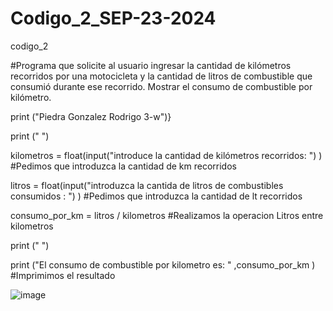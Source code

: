 # Codigo_2_SEP-23-2024
codigo_2

#Programa que solicite al usuario ingresar la cantidad de kilómetros recorridos por una motocicleta y la cantidad de litros de combustible que consumió durante ese recorrido. Mostrar el consumo de combustible por kilómetro.

print ("Piedra Gonzalez Rodrigo 3-w")}

print (" ")

kilometros = float(input("introduce la cantidad de kilómetros recorridos: ") )           #Pedimos que introduzca la cantidad de km recorridos

litros = float(input("introduzca la cantida de litros de combustibles consumidos : ") )         #Pedimos que introduzca la cantidad de lt recorridos

consumo_por_km = litros / kilometros                                                     #Realizamos la operacion Litros entre kilometros 

print (" ")

print ("El consumo de combustible por kilometro es: " ,consumo_por_km )                #Imprimimos el resultado

![image](https://github.com/user-attachments/assets/a77d6106-b42c-4a0d-9755-a475c043a66c)
